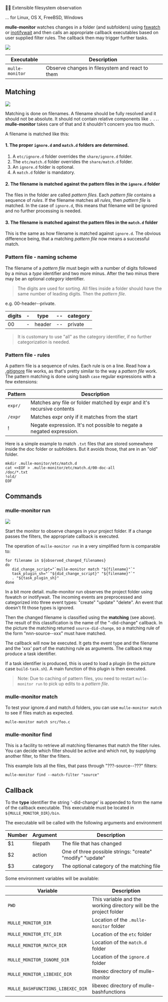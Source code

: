  🕵🏻‍ Extensible filesystem observation

... for Linux, OS X, FreeBSD, Windows

**mulle-monitor** watches changes in a folder (and subfolders) using
[fswatch](https://github.com/emcrisostomo/fswatch) or
[inotifywait](https://linux.die.net/man/1/inotifywait) and then calls an
appropriate callback executables based on user supplied filter rules.
The callback then may trigger further tasks.

![](dox/mulle-monitor-overview.png)



Executable      | Description
----------------|--------------------------------
`mulle-monitor` | Observe changes in filesystem and react to them

## Matching

![](dox/mulle-monitor-match.png)

Matching is done on filenames. A filename should be fully resolved and it should not be absolute. It should not contain relative components like `.` `..`. **mulle-monitor** takes care of that and it shouldn't concern you too much.

A filename is matched like this:
 
#### 1. The proper `ignore.d` and `match.d` folders are determined.


1. A `etc/ignore.d` folder overrides the `share/ignore.d` folder.
2. The `etc/match.d` folder overrides the `share/match.d` folder.
3. An `ignore.d` folder is optional.
4. A `match.d` folder is mandatory.


#### 2. The filename is matched against the pattern files in the  `ignore.d` folder

The files in the folder are called *pattern files*. Each *pattern file* contains a sequence of *rules*. If the filename matches all *rules*, then *pattern file* is matched. In the case of `ignore.d`, this means that filename will be ignored and no further processing is needed.


#### 3. The filename is matched against the pattern files in the `match.d` folder

This is the same as how filename is matched against `ignore.d`. The obvious difference being, that
a matching *pattern file* now means a successful match.


### Pattern file - naming scheme

The filename of a *pattern file* must begin with a number of digits followed by a minus a *type* identifier and two more minus. After the two minus there may be an optional *category* identifier. 

> The digits are used for sorting. All files inside a folder should have the same 
> number of leading digits. Then the *pattern file*.


e.g. 00-header--private. 

digits|-|type  |--|category
------|-|------|--|--------
00    |-|header|--|private

>It is customary to use "all" as the category identifier, if no further 
> categorization is needed.


### Pattern file - rules

A pattern file is a sequence of rules. Each rule is on a line. Read how a [.gitignore](https://git-scm.com/docs/gitignore) file works, as that's pretty similar to the way a *pattern file* work.
The pattern matching is done using bash `case` regular expressions with a few extensions:

Pattern           | Description
------------------|------------------------
`expr/`      	  | Matches any file or folder matched by expr and it's recursive contents
`/expr`           | Matches expr only if it matches from the start
!<expr>           | Negate expression. It's not possible to negate a negated expression.


Here is a simple example to match `.txt` files that are stored somewhere inside
the doc folder or subfolders. But it avoids those, that are in an "old" folder.

```
mkdir .mulle-monitor/etc/match.d
cat <<EOF > .mulle-monitor/etc/match.d/00-doc-all
/doc/*.txt
!old/
EOF
```



## Commands

### mulle-monitor run

![](dox/mulle-monitor-run.png)

Start the monitor to observe changes in your project folder. If a
change passes the filters, the appropriate callback is executed.

The operation of `mulle-monitor run` in a very simplified form is comparable to:

```
for filename in ${observed_changed_filenames}
do
   did_change_script="`mulle-monitor match "${filename}"`"
   task_plugin_sh="`"${did_change_script}" "${filename}"`"
   . "${task_plugin_sh}"
done
``` 

In a bit more detail. mulle-monitor run observes the project folder using
fswatch or inotifywait. The incoming events are preprocessed and categorized
into three event types: "create" "update" "delete". An event that doesn't fit 
those types is ignored.

Then the changed filename is classified using the **matching** 
(see above). The result of this classification is the name of the "-did-change" 
callback. In the picture the matching returned `source-did-change`, 
so a matching rule of the form "nnn-source--xxx" must have matched.

The callback will now be executed. It gets the event type and the filename and 
the 'xxx' part of the matching rule as arguments. The callback may produce
a task identifier.

If a task identifier is produced, this is used to load a plugin (in the 
picture case `build-task.sh`). A main function of this plugin is then 
executed.

> Note: Due to  caching of pattern files, you need 
> to restart `mulle-monitor run` to pick up edits to a *pattern file*.

### mulle-monitor match


To test your ignore.d and match.d folders, you can use `mulle-monitor match` to 
see if files match as expected.

```
mulle-monitor match src/foo.c
```

### mulle-monitor find

This is a facility to retrieve all matching filenames that match the filter
rules. You can decide which filter should be active and which not, by supplying
another filter, to filter the filters.

This example lists all the files, that pass through  "???-source--???" filters:

```
mulle-monitor find --match-filter "source"
```


## Callback

To the **type** identifier the string '-did-change' is appended to form the 
name of the  callback executable. This executable must be located in 
`${MULLE_MONITOR_DIR}/bin`.

The executable will be called with the following arguments and environment

Number | Argument | Description
-------|----------|---------------------------
 $1    | filepath | The file that has changed
 $2    | action   | One of three possible strings: "create" "modify" "update"
 $3    | category | The optional category of the matching file

Some environment variables will be available:

Variable                          | Description
----------------------------------|----------------------------
`PWD`                             | This variable and the working directory will be the project folder
`MULLE_MONITOR_DIR`               | Location of the `.mulle-monitor` folder
`MULLE_MONITOR_ETC_DIR`           | Location of the `etc` folder
`MULLE_MONITOR_MATCH_DIR`         | Location of the `match.d` folder
`MULLE_MONITOR_IGNORE_DIR`        | Location of the `ignore.d` folder
`MULLE_MONITOR_LIBEXEC_DIR`       | libexec directory of mulle-monitor
`MULLE_BASHFUNCTIONS_LIBEXEC_DIR` | libexec directory of mulle-bashfunctions

